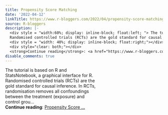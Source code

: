 ```yaml
---
title: Propensity Score Matching
date: '2022-04-12'
linkTitle: https://www.r-bloggers.com/2022/04/propensity-score-matching/
source: R-bloggers
description: |-
  <div style = "width:60%; display: inline-block; float:left; "> The tutorial is based on R and StatsNotebook, a graphical interface for R.<br />
  Randomised controlled trials (RCTs) are the gold standard for causal inference. In RCTs, randomisation removes all confoundings between the treatment (exposure) and control grou...</div>
  <div style = "width: 40%; display: inline-block; float:right;"></div>
  <div style="clear: both;"></div>
  <strong>Continue reading</strong>: <a href="https://www.r-bloggers.com/2022/04/propensity-score-matching/">Propensity Score ...
disable_comments: true
---
```

<div style = "width:60%; display: inline-block; float:left; "> The tutorial is based on R and StatsNotebook, a graphical interface for R.<br />
Randomised controlled trials (RCTs) are the gold standard for causal inference. In RCTs, randomisation removes all confoundings between the treatment (exposure) and control grou...</div>
<div style = "width: 40%; display: inline-block; float:right;"></div>
<div style="clear: both;"></div>
<strong>Continue reading</strong>: <a href="https://www.r-bloggers.com/2022/04/propensity-score-matching/">Propensity Score ...